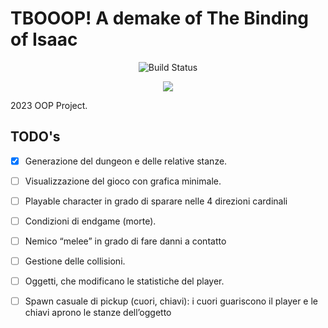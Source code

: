 # TBOOOP! A demake of The Binding of Isaac

<p align="center">
  <img src="https://github.com/GioeleBucci/TBOOOP/actions/workflows/build-java.yml/badge.svg" alt="Build Status">
</p>


<p align="center">
  <img src="https://imgur.com/u0BDjx7.png">
</p>

2023 OOP Project.

## TODO's

- [x] Generazione del dungeon e delle relative stanze.
- [ ] Visualizzazione del gioco con grafica minimale.
- [ ] Playable character in grado di sparare nelle 4 direzioni cardinali
- [ ] Condizioni di endgame (morte).
- [ ] Nemico “melee” in grado di fare danni a contatto
- [ ] Gestione delle collisioni.
- [ ] Oggetti, che modificano le statistiche del player.
- [ ] Spawn casuale di pickup (cuori, chiavi): i cuori guariscono il player e le chiavi aprono le stanze dell’oggetto
    
    
    
    
    
    
    
